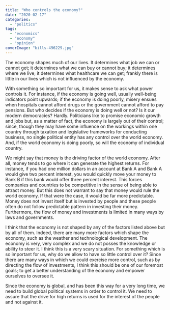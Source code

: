 ```yaml
---
title: "Who controls the economy?"
date: "2020-02-17"
categories: 
  - "politics"
tags: 
  - "economics"
  - "economy"
  - "opinion"
coverImage: "bills-496229.jpg"
---
```


The economy shapes much of our lives. It determines what job we can or cannot get; it determines what we can buy or cannot buy; it determines where we live; it determines what healthcare we can get; frankly there is little in our lives which is not influenced by the economy.

With something so important for us, it makes sense to ask what power controls it. For instance, if the economy is going well, usually well-being indicators point upwards; if the economy is doing poorly, misery ensues when hospitals cannot afford drugs or the government cannot afford to pay pensions. But who decides if the economy is doing well or not? Is it our modern democracies? Hardly. Politicians like to promise economic growth and jobs but, as a matter of fact, the economy is largely out of their control; since, though they may have some influence on the workings within one country through taxation and legislative frameworks for conducting business, no single political entity has any control over the world economy. And, if the world economy is doing poorly, so will the economy of individual country.

We might say that money is the driving factor of the world economy. After all, money tends to go where it can generate the highest returns. For instance, if you had one million dollars in an account at Bank A and Bank A would give two percent interest, you would quickly move your money to Bank B if this bank would offer three percent interest. This forces companies and countries to be competitive in the sense of being able to attract money. But this does not warrant to say that money would rule the world economy. If that were the case, it would be far more predictable. Money does not invest itself but is invested by people and these people often do not follow predictable pattern in investing their money. Furthermore, the flow of money and investments is limited in many ways by laws and governments.

I think that the economy is not shaped by any of the factors listed above but by all of them. Indeed, there are many more factors which shape the economy, such as the weather and technological development. The economy is very, very complex and we do not posses the knowledge or ability to steer it. I think this is a very scary situation. For something which is so important for us, why do we allow to have so little control over it? Since there are many ways in which we could exercise more control, such as by directing the flow of investments, I think this should be one of our foremost goals; to get a better understanding of the economy and empower ourselves to oversee it.

Since the economy is global, and has been this way for a very long time, we need to build global political systems in order to control it. We need to assure that the drive for high returns is used for the interest of the people and not against it.
